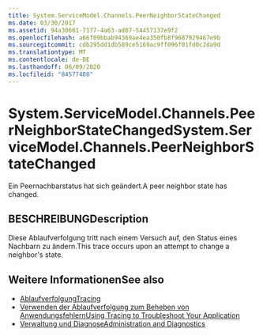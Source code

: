 ```yaml
---
title: System.ServiceModel.Channels.PeerNeighborStateChanged
ms.date: 03/30/2017
ms.assetid: 94a30661-7177-4a63-ad07-54457137e9f2
ms.openlocfilehash: a66f09bbab94369ae4ea350fb8f9687929467e9b
ms.sourcegitcommit: cdb295dd1db589ce5169ac9ff096f01fd0c2da9d
ms.translationtype: MT
ms.contentlocale: de-DE
ms.lasthandoff: 06/09/2020
ms.locfileid: "84577408"
---
```

# <a name="systemservicemodelchannelspeerneighborstatechanged"></a><span data-ttu-id="3067e-102">System.ServiceModel.Channels.PeerNeighborStateChanged</span><span class="sxs-lookup"><span data-stu-id="3067e-102">System.ServiceModel.Channels.PeerNeighborStateChanged</span></span>
<span data-ttu-id="3067e-103">Ein Peernachbarstatus hat sich geändert.</span><span class="sxs-lookup"><span data-stu-id="3067e-103">A peer neighbor state has changed.</span></span>  
  
## <a name="description"></a><span data-ttu-id="3067e-104">BESCHREIBUNG</span><span class="sxs-lookup"><span data-stu-id="3067e-104">Description</span></span>  
 <span data-ttu-id="3067e-105">Diese Ablaufverfolgung tritt nach einem Versuch auf, den Status eines Nachbarn zu ändern.</span><span class="sxs-lookup"><span data-stu-id="3067e-105">This trace occurs upon an attempt to change a neighbor's state.</span></span>  
  
## <a name="see-also"></a><span data-ttu-id="3067e-106">Weitere Informationen</span><span class="sxs-lookup"><span data-stu-id="3067e-106">See also</span></span>

- [<span data-ttu-id="3067e-107">Ablaufverfolgung</span><span class="sxs-lookup"><span data-stu-id="3067e-107">Tracing</span></span>](index.md)
- [<span data-ttu-id="3067e-108">Verwenden der Ablaufverfolgung zum Beheben von Anwendungsfehlern</span><span class="sxs-lookup"><span data-stu-id="3067e-108">Using Tracing to Troubleshoot Your Application</span></span>](using-tracing-to-troubleshoot-your-application.md)
- [<span data-ttu-id="3067e-109">Verwaltung und Diagnose</span><span class="sxs-lookup"><span data-stu-id="3067e-109">Administration and Diagnostics</span></span>](../index.md)
